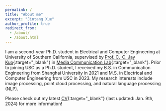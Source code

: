 ```yaml
---
permalink: /
title: "About me"
excerpt: "Jintang Xue"
author_profile: true
redirect_from: 
  - /about/
  - /about.html
---
```


I am a second-year Ph.D. student in Electrical and Computer Engineering at University of Southern California, supervised by [Prof. C.-C. Jay Kuo](https://viterbi.usc.edu/directory/faculty/Kuo/Chung-Chieh){:target="_blank"} in [Media Communication Lab](https://mcl.usc.edu/){:target="_blank"}. Prior to joining USC as a Ph.D. student, I received my B.S. in Communication Engineering from Shanghai University in 2021 and M.S. in Electrical and Computer Engineering from USC in 2023. My research interests include image processing, point cloud processing, and natural language processing (NLP).

Please check out my latest [CV](../files/Jintang_Xue_CV_2024.1.9.pdf){:target="_blank"} (last updated: Jan. 9th, 2024) for more information!
